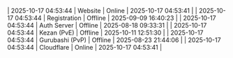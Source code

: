 | 2025-10-17 04:53:44 | Website | Online | 2025-10-17 04:53:41 |
| 2025-10-17 04:53:44 | Registration | Offline | 2025-09-09 16:40:23 |
| 2025-10-17 04:53:44 | Auth Server | Offline | 2025-08-18 09:33:31 |
| 2025-10-17 04:53:44 | Kezan (PvE) | Offline | 2025-10-11 12:51:30 |
| 2025-10-17 04:53:44 | Gurubashi (PvP) | Offline | 2025-08-23 21:44:06 |
| 2025-10-17 04:53:44 | Cloudflare | Online | 2025-10-17 04:53:41 |
